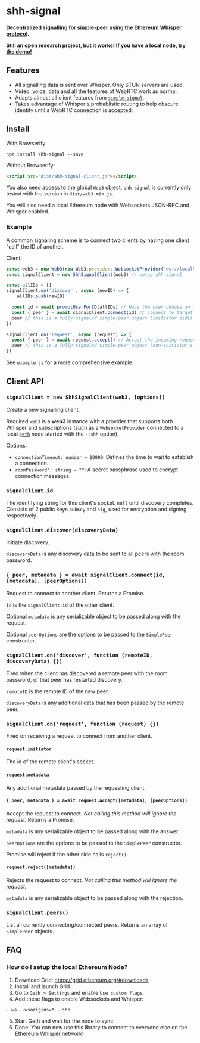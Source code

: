 # shh-signal

**Decentralized signalling for [simple-peer](https://github.com/feross/simple-peer) using the [Ethereum Whisper protocol](https://github.com/ethereum/wiki/wiki/Whisper-Overview).**

**Still an open research project, but it works! If you have a local node, [try the demo!](https://t-mullen.github.io/shh-signal)**

## Features
- All signalling data is sent over Whisper. Only STUN servers are used.
- Video, voice, data and all the features of WebRTC work as normal.
- Adapts almost all client features from [`simple-signal`](https://github.com/t-mullen/simple-signal).
- Takes advantage of Whisper's probablistic routing to help obscure identity until a WebRTC connection is accepted.

## Install
With Browserify:
```
npm install shh-signal --save
```

Without Browserify:
```html
<script src="dist/shh-signal-client.js"></script>
```

You also need access to the global `Web3` object. `shh-signal` is currently only tested with the version in `dist/web3.min.js`.

You will also need a local Ethereum node with Websockets JSON-RPC and Whisper enabled.

### Example
A common signaling scheme is to connect two clients by having one client "call" the ID of another.

Client:
```javascript
const web3 = new Web3(new Web3.providers.WebsocketProvider('ws://localhost:8546')) // setup web3
const signalClient = new ShhSignalClient(web3) // setup shh-signal

const allIDs = []
signalClient.on('discover', async (newID) => {
	allIDs.push(newID)

  const id = await promptUserForID(allIDs) // Have the user choose an ID to connect to (you define this)
  const { peer } = await signalClient.connect(id) // connect to target client
  peer // this is a fully-signaled simple-peer object (initiator side)
})

signalClient.on('request', async (request) => {
  const { peer } = await request.accept() // Accept the incoming request
  peer // this is a fully-signaled simple-peer object (non-initiator side)
})
```

See `example.js` for a more comprehensive example.

## Client API

### `signalClient = new ShhSignalClient(web3, [options])`
Create a new signalling client.

Required `web3` is a **web3** instance with a provider that supports both Whisper and subscriptions (such as a `WebsocketProvider` connected to a local [`geth`](https://geth.ethereum.org/downloads/) node started with the `--shh` option).

Options:

- `connectionTimeout: number = 10000`: Defines the time to wait to establish a connection.
- `roomPassword": string = ""`: A secret passphrase used to encrypt connection messages.

### `signalClient.id`
The identifying string for this client's socket. `null` until discovery completes. Consists of 2 public keys `pubKey` and `sig`, used for encryption and signing respectively.

### `signalClient.discover(discoveryData)`
Initiate discovery.

`discoveryData` is any discovery data to be sent to all peers with the room password.

### `{ peer, metadata } = await signalClient.connect(id, [metadata], [peerOptions])`
Request to connect to another client. Returns a Promise.

`id` is the `signalClient.id` of the other client.

Optional `metadata` is any serializable object to be passed along with the request.

Optional `peerOptions` are the options to be passed to the `SimplePeer` constructor.

### `signalClient.on('discover', function (remoteID, discoveryData) {})`
Fired when the client has discovered a remote peer with the room password, or that peer has restarted discovery.

`remoteID` is the remote ID of the new peer.

`discoveryData` is any additional data that has been passed by the remote peer.

### `signalClient.on('request', function (request) {})`
Fired on receiving a request to connect from another client.

#### `request.initiator`
The id of the remote client's socket.

#### `request.metadata`
Any additional metadata passed by the requesting client.

#### `{ peer, metadata } = await request.accept([metadata], [peerOptions])`
Accept the request to connect. *Not calling this method will ignore the request.*  Returns a Promise.

`metadata` is any serializable object to be passed along with the answer.

`peerOptions` are the options to be passed to the `SimplePeer` constructor.

Promise will reject if the other side calls `reject()`.

#### `request.reject([metadata])`
Rejects the request to connect. *Not calling this method will ignore the request.*

`metadata` is any serializable object to be passed along with the rejection.

### `signalClient.peers()`
List all currently connecting/connected peers. Returns an array of `SimplePeer` objects.

## FAQ
### How do I setup the local Ethereum Node?
1. Download Grid: https://grid.ethereum.org/#downloads
2. Install and launch Grid.
3. Go to `Geth > Settings` and enable `Use custom flags`.
4. Add these flags to enable Websockets and Whisper:
```
--ws --wsorigins=* --shh
```
5. Start Geth and wait for the node to sync.
6. Done! You can now use this library to connect to everyone else on the Ethereum Whisper network!
